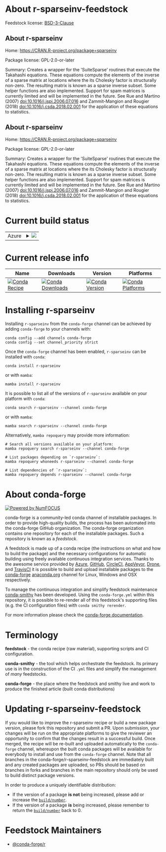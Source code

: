 About r-sparseinv-feedstock
===========================

Feedstock license: [BSD-3-Clause](https://github.com/conda-forge/r-sparseinv-feedstock/blob/main/LICENSE.txt)


About r-sparseinv
-----------------

Home: https://CRAN.R-project.org/package=sparseinv

Package license: GPL-2.0-or-later

Summary: Creates a wrapper for the 'SuiteSparse' routines  that execute the Takahashi equations. These equations compute the elements of the inverse of a sparse matrix at locations where the its Cholesky factor is structurally non-zero. The resulting matrix is known as a  sparse inverse subset. Some helper functions are also implemented.  Support for spam matrices is currently limited and will be implemented  in the future. See Rue and Martino (2007) <doi:10.1016/j.jspi.2006.07.016>  and Zammit-Mangion and Rougier (2018) <doi:10.1016/j.csda.2018.02.001> for the  application of these equations to statistics.

About r-sparseinv
-----------------

Home: https://CRAN.R-project.org/package=sparseinv

Package license: GPL-2.0-or-later

Summary: Creates a wrapper for the 'SuiteSparse' routines  that execute the Takahashi equations. These equations compute the elements of the inverse of a sparse matrix at locations where the its Cholesky factor is structurally non-zero. The resulting matrix is known as a  sparse inverse subset. Some helper functions are also implemented.  Support for spam matrices is currently limited and will be implemented  in the future. See Rue and Martino (2007) <doi:10.1016/j.jspi.2006.07.016>  and Zammit-Mangion and Rougier (2018) <doi:10.1016/j.csda.2018.02.001> for the  application of these equations to statistics.

Current build status
====================


<table>
    
  <tr>
    <td>Azure</td>
    <td>
      <details>
        <summary>
          <a href="https://dev.azure.com/conda-forge/feedstock-builds/_build/latest?definitionId=2475&branchName=main">
            <img src="https://dev.azure.com/conda-forge/feedstock-builds/_apis/build/status/r-sparseinv-feedstock?branchName=main">
          </a>
        </summary>
        <table>
          <thead><tr><th>Variant</th><th>Status</th></tr></thead>
          <tbody><tr>
              <td>linux_64_r_base4.4</td>
              <td>
                <a href="https://dev.azure.com/conda-forge/feedstock-builds/_build/latest?definitionId=2475&branchName=main">
                  <img src="https://dev.azure.com/conda-forge/feedstock-builds/_apis/build/status/r-sparseinv-feedstock?branchName=main&jobName=linux&configuration=linux%20linux_64_r_base4.4" alt="variant">
                </a>
              </td>
            </tr><tr>
              <td>linux_64_r_base4.5</td>
              <td>
                <a href="https://dev.azure.com/conda-forge/feedstock-builds/_build/latest?definitionId=2475&branchName=main">
                  <img src="https://dev.azure.com/conda-forge/feedstock-builds/_apis/build/status/r-sparseinv-feedstock?branchName=main&jobName=linux&configuration=linux%20linux_64_r_base4.5" alt="variant">
                </a>
              </td>
            </tr><tr>
              <td>osx_64_r_base4.4</td>
              <td>
                <a href="https://dev.azure.com/conda-forge/feedstock-builds/_build/latest?definitionId=2475&branchName=main">
                  <img src="https://dev.azure.com/conda-forge/feedstock-builds/_apis/build/status/r-sparseinv-feedstock?branchName=main&jobName=osx&configuration=osx%20osx_64_r_base4.4" alt="variant">
                </a>
              </td>
            </tr><tr>
              <td>osx_64_r_base4.5</td>
              <td>
                <a href="https://dev.azure.com/conda-forge/feedstock-builds/_build/latest?definitionId=2475&branchName=main">
                  <img src="https://dev.azure.com/conda-forge/feedstock-builds/_apis/build/status/r-sparseinv-feedstock?branchName=main&jobName=osx&configuration=osx%20osx_64_r_base4.5" alt="variant">
                </a>
              </td>
            </tr><tr>
              <td>win_64_r_base4.4</td>
              <td>
                <a href="https://dev.azure.com/conda-forge/feedstock-builds/_build/latest?definitionId=2475&branchName=main">
                  <img src="https://dev.azure.com/conda-forge/feedstock-builds/_apis/build/status/r-sparseinv-feedstock?branchName=main&jobName=win&configuration=win%20win_64_r_base4.4" alt="variant">
                </a>
              </td>
            </tr><tr>
              <td>win_64_r_base4.5</td>
              <td>
                <a href="https://dev.azure.com/conda-forge/feedstock-builds/_build/latest?definitionId=2475&branchName=main">
                  <img src="https://dev.azure.com/conda-forge/feedstock-builds/_apis/build/status/r-sparseinv-feedstock?branchName=main&jobName=win&configuration=win%20win_64_r_base4.5" alt="variant">
                </a>
              </td>
            </tr>
          </tbody>
        </table>
      </details>
    </td>
  </tr>
</table>

Current release info
====================

| Name | Downloads | Version | Platforms |
| --- | --- | --- | --- |
| [![Conda Recipe](https://img.shields.io/badge/recipe-r--sparseinv-green.svg)](https://anaconda.org/conda-forge/r-sparseinv) | [![Conda Downloads](https://img.shields.io/conda/dn/conda-forge/r-sparseinv.svg)](https://anaconda.org/conda-forge/r-sparseinv) | [![Conda Version](https://img.shields.io/conda/vn/conda-forge/r-sparseinv.svg)](https://anaconda.org/conda-forge/r-sparseinv) | [![Conda Platforms](https://img.shields.io/conda/pn/conda-forge/r-sparseinv.svg)](https://anaconda.org/conda-forge/r-sparseinv) |

Installing r-sparseinv
======================

Installing `r-sparseinv` from the `conda-forge` channel can be achieved by adding `conda-forge` to your channels with:

```
conda config --add channels conda-forge
conda config --set channel_priority strict
```

Once the `conda-forge` channel has been enabled, `r-sparseinv` can be installed with `conda`:

```
conda install r-sparseinv
```

or with `mamba`:

```
mamba install r-sparseinv
```

It is possible to list all of the versions of `r-sparseinv` available on your platform with `conda`:

```
conda search r-sparseinv --channel conda-forge
```

or with `mamba`:

```
mamba search r-sparseinv --channel conda-forge
```

Alternatively, `mamba repoquery` may provide more information:

```
# Search all versions available on your platform:
mamba repoquery search r-sparseinv --channel conda-forge

# List packages depending on `r-sparseinv`:
mamba repoquery whoneeds r-sparseinv --channel conda-forge

# List dependencies of `r-sparseinv`:
mamba repoquery depends r-sparseinv --channel conda-forge
```


About conda-forge
=================

[![Powered by
NumFOCUS](https://img.shields.io/badge/powered%20by-NumFOCUS-orange.svg?style=flat&colorA=E1523D&colorB=007D8A)](https://numfocus.org)

conda-forge is a community-led conda channel of installable packages.
In order to provide high-quality builds, the process has been automated into the
conda-forge GitHub organization. The conda-forge organization contains one repository
for each of the installable packages. Such a repository is known as a *feedstock*.

A feedstock is made up of a conda recipe (the instructions on what and how to build
the package) and the necessary configurations for automatic building using freely
available continuous integration services. Thanks to the awesome service provided by
[Azure](https://azure.microsoft.com/en-us/services/devops/), [GitHub](https://github.com/),
[CircleCI](https://circleci.com/), [AppVeyor](https://www.appveyor.com/),
[Drone](https://cloud.drone.io/welcome), and [TravisCI](https://travis-ci.com/)
it is possible to build and upload installable packages to the
[conda-forge](https://anaconda.org/conda-forge) [anaconda.org](https://anaconda.org/)
channel for Linux, Windows and OSX respectively.

To manage the continuous integration and simplify feedstock maintenance
[conda-smithy](https://github.com/conda-forge/conda-smithy) has been developed.
Using the ``conda-forge.yml`` within this repository, it is possible to re-render all of
this feedstock's supporting files (e.g. the CI configuration files) with ``conda smithy rerender``.

For more information please check the [conda-forge documentation](https://conda-forge.org/docs/).

Terminology
===========

**feedstock** - the conda recipe (raw material), supporting scripts and CI configuration.

**conda-smithy** - the tool which helps orchestrate the feedstock.
                   Its primary use is in the construction of the CI ``.yml`` files
                   and simplify the management of *many* feedstocks.

**conda-forge** - the place where the feedstock and smithy live and work to
                  produce the finished article (built conda distributions)


Updating r-sparseinv-feedstock
==============================

If you would like to improve the r-sparseinv recipe or build a new
package version, please fork this repository and submit a PR. Upon submission,
your changes will be run on the appropriate platforms to give the reviewer an
opportunity to confirm that the changes result in a successful build. Once
merged, the recipe will be re-built and uploaded automatically to the
`conda-forge` channel, whereupon the built conda packages will be available for
everybody to install and use from the `conda-forge` channel.
Note that all branches in the conda-forge/r-sparseinv-feedstock are
immediately built and any created packages are uploaded, so PRs should be based
on branches in forks and branches in the main repository should only be used to
build distinct package versions.

In order to produce a uniquely identifiable distribution:
 * If the version of a package **is not** being increased, please add or increase
   the [``build/number``](https://docs.conda.io/projects/conda-build/en/latest/resources/define-metadata.html#build-number-and-string).
 * If the version of a package **is** being increased, please remember to return
   the [``build/number``](https://docs.conda.io/projects/conda-build/en/latest/resources/define-metadata.html#build-number-and-string)
   back to 0.

Feedstock Maintainers
=====================

* [@conda-forge/r](https://github.com/orgs/conda-forge/teams/r/)

